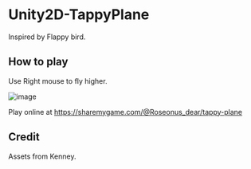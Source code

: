 # Unity2D-TappyPlane
Inspired by Flappy bird.

## How to play
Use Right mouse to fly higher.

![image](https://github.com/Pakanun/Unity2D-TappyPlane/assets/102900545/ab391e9e-dc3b-4cf6-9b3f-6f64e4e5ebd1)

Play online at https://sharemygame.com/@Roseonus_dear/tappy-plane

## Credit
Assets from Kenney.
